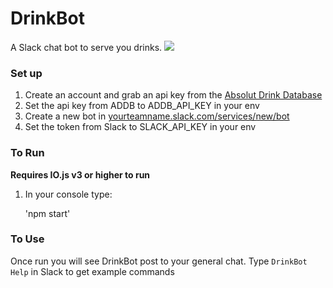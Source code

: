# DrinkBot
A Slack chat bot to serve you drinks.
![](http://i.imgur.com/C5obu01.png)

### Set up
1. Create an account and grab an api key from the [Absolut Drink Database](http://addb.absolutdrinks.com/docs/)
2. Set the api key from ADDB to ADDB_API_KEY in your env 
3. Create a new bot in [yourteamname.slack.com/services/new/bot](yourteamname.slack.com/services/new/bot)
4. Set the token from Slack to SLACK_API_KEY in your env

### To Run
**Requires IO.js v3 or higher to run**

1. In your console type:

   'npm start'

### To Use
Once run you will see DrinkBot post to your general chat. 
Type `DrinkBot Help` in Slack to get example commands
